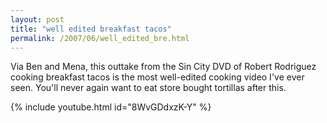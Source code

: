 ```yaml
---
layout: post
title: "well edited breakfast tacos"
permalink: /2007/06/well_edited_bre.html
---
```


Via Ben and Mena, this outtake from the Sin City DVD of Robert Rodriguez cooking breakfast tacos is the most well-edited cooking video I've ever seen. You'll never again want to eat store bought tortillas after this.

{% include youtube.html id="8WvGDdxzK-Y" %}
